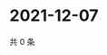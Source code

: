 # 2021-12-07

共 0 条

<!-- BEGIN WEIBO -->
<!-- 最后更新时间 Tue Dec 07 2021 14:14:54 GMT+0800 (China Standard Time) -->

<!-- END WEIBO -->
